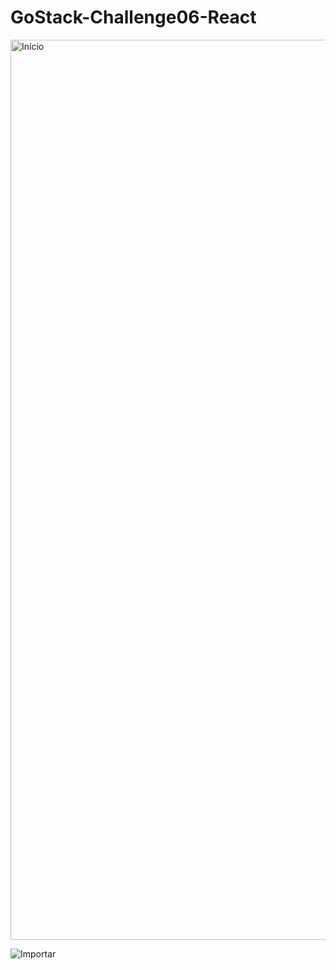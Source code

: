 # GoStack-Challenge06-React

<img width="1440" alt="Início" src="https://user-images.githubusercontent.com/56945282/86418260-7c692200-bcc7-11ea-8813-9ca2be14d3ba.png">

![Importar](https://user-images.githubusercontent.com/56945282/86418278-8f7bf200-bcc7-11ea-85d9-fa7caa325e07.png)
